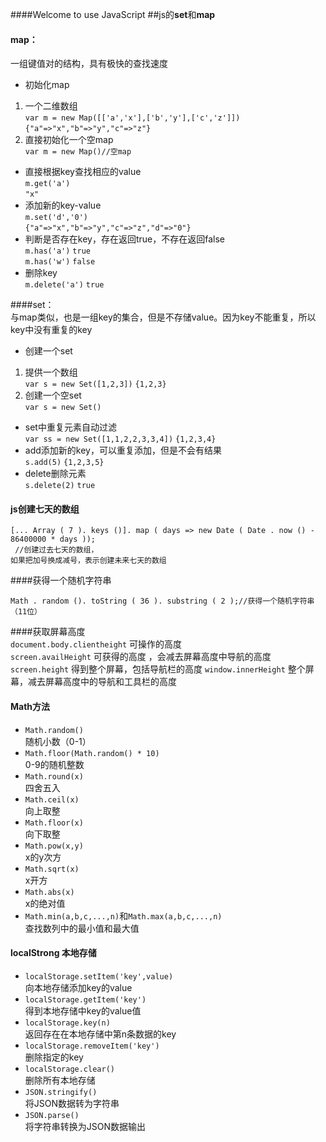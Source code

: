 ####Welcome to use JavaScript
##js的**set**和**map**
#### map：  
一组键值对的结构，具有极快的查找速度  
+ 初始化map  
1. 一个二维数组  
`var m = new Map([['a','x'],['b','y'],['c','z']])`  
`{"a"=>"x","b"=>"y","c"=>"z"}`  
2. 直接初始化一个空map  
`var m = new Map()//空map`  
+ 直接根据key查找相应的value  
`m.get('a')`  
`"x"`  
+ 添加新的key-value  
`m.set('d','0')`  
`{"a"=>"x","b"=>"y","c"=>"z","d"=>"0"}`  
+ 判断是否存在key，存在返回true，不存在返回false  
`m.has('a')` `true`  
`m.has('w')` `false`  
+ 删除key  
`m.delete('a')` `true`  

####set：  
与map类似，也是一组key的集合，但是不存储value。因为key不能重复，所以key中没有重复的key  
+ 创建一个set  
1. 提供一个数组  
`var s = new Set([1,2,3])`  `{1,2,3}`  
2. 创建一个空set  
`var s = new Set()`  
+ set中重复元素自动过滤  
`var ss = new Set([1,1,2,2,3,3,4])` `{1,2,3,4}`  
+ add添加新的key，可以重复添加，但是不会有结果  
`s.add(5)` `{1,2,3,5}`    
+ delete删除元素   
`s.delete(2)` `true`


#### js创建七天的数组  
```
[... Array ( 7 ). keys ()]. map ( days => new Date ( Date . now () - 86400000 * days ));  
 //创建过去七天的数组，  
如果把加号换成减号，表示创建未来七天的数组
```

####获得一个随机字符串  
```
Math . random (). toString ( 36 ). substring ( 2 );//获得一个随机字符串（11位）
```

####获取屏幕高度  
`document.body.clientheight` 可操作的高度  
`screen.availHeight` 可获得的高度  ，会减去屏幕高度中导航的高度
`screen.height` 得到整个屏幕，包括导航栏的高度
`window.innerHeight` 整个屏幕，减去屏幕高度中的导航和工具栏的高度  

#### Math方法  
* `Math.random()`   
	随机小数（0-1）  
* `Math.floor(Math.random() * 10)`   
	0-9的随机整数  
* `Math.round(x)`    
	四舍五入  
* `Math.ceil(x)`   
	向上取整  
* `Math.floor(x)`   
	向下取整  
* `Math.pow(x,y)`   
	x的y次方
* `Math.sqrt(x)`  
	x开方  
* `Math.abs(x)`  
	x的绝对值  
* `Math.min(a,b,c,...,n)`和`Math.max(a,b,c,...,n)`   
	查找数列中的最小值和最大值  
	
#### localStrong 本地存储  

* `localStorage.setItem('key',value)`  
	向本地存储添加key的value  
* `localStorage.getItem('key')`  
	得到本地存储中key的value值
* `localStorage.key(n)`  
	返回存在在本地存储中第n条数据的key  
* `localStorage.removeItem('key')`  
	删除指定的key  
* `localStorage.clear()`  
	删除所有本地存储  
* `JSON.stringify()`  
	将JSON数据转为字符串  
* `JSON.parse()`  
	将字符串转换为JSON数据输出  